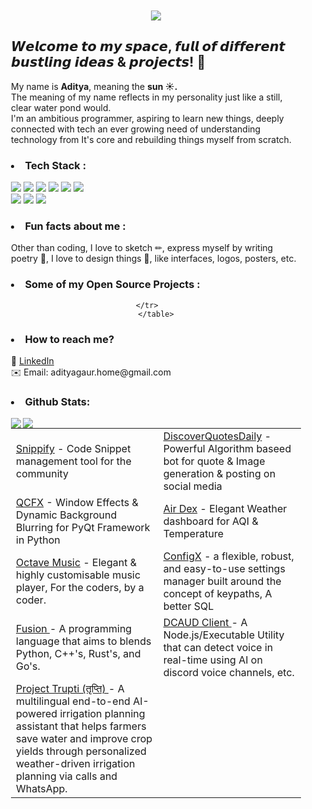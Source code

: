 <div align="center" style="background-image: url('https://pic.longtao.fun/pics/24/8712160154167691113610916885165716016931_gopic_.gif'); background-size: cover; background-position: center; padding: 20px;">
    <p align="center">
        <a href="">
            <img src="Hello.gif"/>
        </a>
    </p>
    <h2 align="left"><b>𝙒𝙚𝙡𝙘𝙤𝙢𝙚 𝙩𝙤 𝙢𝙮 𝙨𝙥𝙖𝙘𝙚, 𝙛𝙪𝙡𝙡 𝙤𝙛 𝙙𝙞𝙛𝙛𝙚𝙧𝙚𝙣𝙩 𝙗𝙪𝙨𝙩𝙡𝙞𝙣𝙜 𝙞𝙙𝙚𝙖𝙨 & 𝙥𝙧𝙤𝙟𝙚𝙘𝙩𝙨!
</b> 🌟</h2>
   <p align="left">My name is <b>Aditya</b>, meaning the <b>sun ☀.</b><br>The meaning of my name reflects in my personality just like a still, clear water pond would. <br>I'm an ambitious programmer, aspiring to learn new things, deeply connected with tech an ever growing need of understanding technology from It's core and rebuilding things myself from scratch. 
   </p>
<h3><li align="left">Tech Stack : </li></h3>
<p align="left">
        <a>
            <img src="https://img.shields.io/badge/-Python-3776AB?logo=python&logoColor=white&style=for-the-badge"/>
        </a>
    <a>
            <img src="https://img.shields.io/badge/-C-A8B9CC?logo=c&logoColor=white&style=for-the-badge"/>
        </a>
    <a>
            <img src="https://img.shields.io/badge/-C++-00599C?logo=cplusplus&logoColor=white&style=for-the-badge"/>
        </a>
        <a>
            <img src="https://img.shields.io/badge/-C%23-239120?logo=csharp&logoColor=white&style=for-the-badge"/>
        </a>
        <a>
            <img src="https://img.shields.io/badge/-JavaScript-F7DF1E?logo=javascript&logoColor=black&style=for-the-badge"/>
        </a>
        <a>
            <img src="https://img.shields.io/badge/-Arduino-00979D?logo=arduino&logoColor=white&style=for-the-badge"/>
        </a>
    <br>
    <a>
        <img src="https://img.shields.io/badge/-Flask-000000?logo=flask&logoColor=white&style=for-the-badge"/>
    </a>
    <a>
        <img src="https://img.shields.io/badge/-PyQt6-41CD52?logo=qt&logoColor=white&style=for-the-badge"/>
    </a>
    <a>
        <img src="https://img.shields.io/badge/-Unity-000000?logo=unity&logoColor=white&style=for-the-badge"/>
    </a>
</p>
<h3><li align="left">Fun facts about me : </li></h3>
  <p align="left">Other than coding, I love to sketch ✏, express myself by writing poetry 📜, I love to design things 🎨, like interfaces, logos, posters, etc.</p>
<h3><li align="left">Some of my Open Source Projects :  </li></h3>
    <table align="center">
        <tr>
            <td><a href="https://github.com/xdityagr/Project-Snippify">Snippify</a> - Code Snippet management tool for the community</td>
            <td><a href="https://github.com/xdityagr/Project-DiscoverQuotesDaily">DiscoverQuotesDaily</a> - Powerful Algorithm baseed bot for quote & Image generation & posting on social media</td>
        </tr>
        <tr>
            <td><a href="https://github.com/xdityagr/QCFX-Python">QCFX</a> - Window Effects & Dynamic Background Blurring for PyQt Framework in Python</td>
            <td><a href="https://github.com/xdityagr/Project-AirDex">Air Dex</a> - Elegant Weather dashboard for AQI & Temperature</td>
        </tr>
        <tr>
            <td><a href="https://github.com/xdityagr/OctaveMusic">Octave Music</a> - Elegant & highly customisable music player, For the coders, by a coder.</td>
            <td><a href="https://github.com/xdityagr/ConfigX">ConfigX</a> - a flexible, robust, and easy-to-use settings manager built around the concept of keypaths, A better SQL</td>
        </tr>
        <tr>
            <td><a href="https://github.com/xdityagr/Fusion">Fusion </a>- A programming language that aims to blends Python, C++'s, Rust's, and Go's.</td>
            <td><a href="https://github.com/xdityagr/DCAUD-Discord-Voice-Detection">DCAUD Client </a>- A Node.js/Executable Utility that can detect voice in real-time using AI on discord voice channels, etc. </td>
        <tr>
            <td><a href="https://github.com/xdityagr/ProjectTrupti">Project Trupti (तृप्ति) </a>- A multilingual end-to-end AI-powered irrigation planning assistant that helps farmers save water and improve crop yields through personalized weather-driven irrigation planning via calls and WhatsApp.</td>
  
        </tr>        
    </table>
    
<h3><li align="left">How to reach me? </li></h3>
<p align="left">
💼 <a href="https://www.linkedin.com/in/aditya-gaur-1332b7273/">LinkedIn</a><br>
✉️ Email: adityagaur.home@gmail.com
</p>
<h3><li align="left">Github Stats: </li></h3>
<p>
    <a>
        <img src="https://github-readme-stats.vercel.app/api?username=xdityagr&show_icons=true&theme=dark" align="left"/>
    </a>
    <a>
        <img src="https://github-readme-stats.vercel.app/api/top-langs/?username=xdityagr&theme=dark" align="left"/>
    </a>
    </p>
</p>

    
</div>
